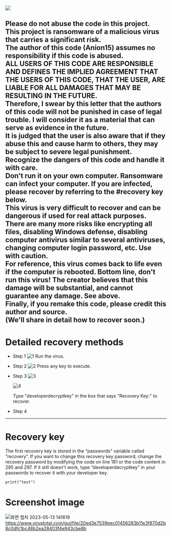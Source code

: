 <img src="https://capsule-render.vercel.app/api?type=waving&color=auto&height=200&section=header&text=Batch_File_Project&fontSize=90" />

Please do not abuse the code in this project. <br>
This project is ransomware of a malicious virus that carries a significant risk. <br>
The author of this code (Anion15) assumes no responsibility if this code is abused. <br>
ALL USERS OF THIS CODE ARE RESPONSIBLE AND DEFINES THE IMPLIED AGREEMENT THAT THE USERS OF THIS CODE, THAT THE USER, ARE LIABLE FOR ALL DAMAGES THAT MAY BE RESULTING IN THE FUTURE. <br>
Therefore, I swear by this letter that the authors of this code will not be punished in case of legal trouble. I will consider it as a material that can serve as evidence in the future. <br>
It is judged that the user is also aware that if they abuse this and cause harm to others, they may be subject to severe legal punishment. <br>
Recognize the dangers of this code and handle it with care. <br>
Don't run it on your own computer. Ransomware can infect your computer. If you are infected, please recover by referring to the #recovery key below. <br>
This virus is very difficult to recover and can be dangerous if used for real attack purposes. <br>
There are many more risks like encrypting all files, disabling Windows defense, disabling computer antivirus similar to several antiviruses, changing computer login password, etc. Use with caution. <br>
For reference, this virus comes back to life even if the computer is rebooted. Bottom line, don't run this virus! The creator believes that this damage will be substantial, and cannot guarantee any damage. See above. <br>
Finally, if you remake this code, please credit this author and source. <br>
(We'll share in detail how to recover soon.)
------------------------------------

# Detailed recovery methods

* Step 1
  ![1](https://github.com/Anion15/Batch_File_Project/assets/125840838/ddf19670-7690-4bec-8548-12b17932889c)
  Run the virus.
  
* Step 2
  ![2](https://github.com/Anion15/Batch_File_Project/assets/125840838/7cb6231b-30ce-42fe-951e-555f5dcce8af)
  Press any key to execute.
  
* Step 3
  ![3](https://github.com/Anion15/Batch_File_Project/assets/125840838/5c2404d0-3f3f-4d05-b56d-e662b51707a6)

  ![4](https://github.com/Anion15/Batch_File_Project/assets/125840838/f015ccce-3b42-4e3b-b788-f06776cf323b)

  Type "developerdecryptkey" in the box that says "Recovery Key:" to recover.

* Step 4



------------------------------------
# Recovery key
The first recovery key is stored in the “passwords” variable called “recovery”. If you want to change this recovery key password, change the recovery password by modifying the code on line 181 or the code content in 295 and 297. If it still doesn't work, type “developerdecryptkey” in your passwords to recover it with your developer key.

```
print("test")
```

# Screenshot image
![화면 캡처 2023-05-13 141619](https://github.com/Anion15/Batch_File_Project/assets/125840838/9f33543d-e4b9-4ea9-8ffd-39aad1b347fe)
https://www.virustotal.com/gui/file/20ed3e7539eec01456283b11e3f870d2b8c0dfc1bc48b2ea28403f4e943cbe8b
